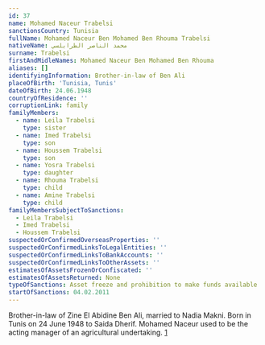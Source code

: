 ```yaml
---
id: 37
name: Mohamed Naceur Trabelsi
sanctionsCountry: Tunisia
fullName: Mohamed Naceur Ben Mohamed Ben Rhouma Trabelsi
nativeName: محمد الناصر الطرابلسي
surname: Trabelsi
firstAndMidleNames: Mohamed Naceur Ben Mohamed Ben Rhouma
aliases: []
identifyingInformation: Brother-in-law of Ben Ali
placeOfBirth: 'Tunisia, Tunis'
dateOfBirth: 24.06.1948
countryOfResidence: ''
corruptionLink: family
familyMembers:
  - name: Leila Trabelsi
    type: sister
  - name: Imed Trabelsi
    type: son
  - name: Houssem Trabelsi
    type: son
  - name: Yosra Trabelsi
    type: daughter
  - name: Rhouma Trabelsi
    type: child
  - name: Amine Trabelsi
    type: child
familyMembersSubjectToSanctions:
  - Leila Trabelsi
  - Imed Trabelsi
  - Houssem Trabelsi
suspectedOrConfirmedOverseasProperties: ''
suspectedOrConfirmedLinksToLegalEntities: ''
suspectedOrConfirmedLinksToBankAccounts: ''
suspectedOrConfirmedLinksToOtherAssets: ''
estimatesOfAssetsFrozenOrConfiscated: ''
estimatesOfAssetsReturned: None
typeOfSanctions: Asset freeze and prohibition to make funds available
startOfSanctions: 04.02.2011
---
```

Brother-in-law of Zine El Abidine Ben Ali, married to Nadia Makni. Born in Tunis 
on 24 June 1948 to Saida Dherif. Mohamed Naceur used to be the acting manager of 
an agricultural undertaking. 
[1](https://eur-lex.europa.eu/legal-content/EN/TXT/?uri=CELEX:02011R0101-20170128)

